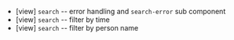 - [view] `search` -- error handling and `search-error` sub component
- [view] `search` -- filter by time
- [view] `search` -- filter by person name
